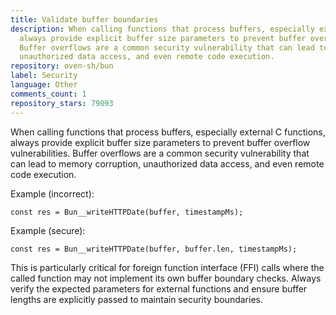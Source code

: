 ```yaml
---
title: Validate buffer boundaries
description: When calling functions that process buffers, especially external C functions,
  always provide explicit buffer size parameters to prevent buffer overflow vulnerabilities.
  Buffer overflows are a common security vulnerability that can lead to memory corruption,
  unauthorized data access, and even remote code execution.
repository: oven-sh/bun
label: Security
language: Other
comments_count: 1
repository_stars: 79093
---
```


When calling functions that process buffers, especially external C functions, always provide explicit buffer size parameters to prevent buffer overflow vulnerabilities. Buffer overflows are a common security vulnerability that can lead to memory corruption, unauthorized data access, and even remote code execution.

Example (incorrect):
```zig
const res = Bun__writeHTTPDate(buffer, timestampMs);
```

Example (secure):
```zig
const res = Bun__writeHTTPDate(buffer, buffer.len, timestampMs);
```

This is particularly critical for foreign function interface (FFI) calls where the called function may not implement its own buffer boundary checks. Always verify the expected parameters for external functions and ensure buffer lengths are explicitly passed to maintain security boundaries.